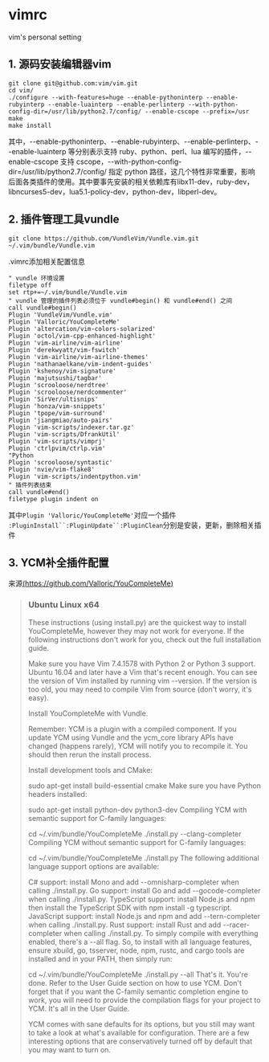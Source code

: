 # vimrc
vim's personal setting

## 1. 源码安装编辑器vim

```
git clone git@github.com:vim/vim.git
cd vim/
./configure --with-features=huge --enable-pythoninterp --enable-rubyinterp --enable-luainterp --enable-perlinterp --with-python-config-dir=/usr/lib/python2.7/config/ --enable-cscope --prefix=/usr
make
make install
```
其中，--enable-pythoninterp、--enable-rubyinterp、--enable-perlinterp、--enable-luainterp 等分别表示支持 ruby、python、perl、lua 编写的插件，--enable-cscope 支持 cscope，--with-python-config-dir=/usr/lib/python2.7/config/ 指定 python 路径，这几个特性非常重要，影响后面各类插件的使用。其中要事先安装的相关依赖库有libx11-dev，ruby-dev，libncurses5-dev，lua5.1-policy-dev，python-dev，libperl-dev。

## 2. 插件管理工具vundle
`git clone https://github.com/VundleVim/Vundle.vim.git ~/.vim/bundle/Vundle.vim`

.vimrc添加相关配置信息
```
" vundle 环境设置
filetype off
set rtp+=~/.vim/bundle/Vundle.vim
" vundle 管理的插件列表必须位于 vundle#begin() 和 vundle#end() 之间
call vundle#begin()
Plugin 'VundleVim/Vundle.vim'
Plugin 'Valloric/YouCompleteMe'
Plugin 'altercation/vim-colors-solarized'
Plugin 'octol/vim-cpp-enhanced-highlight'
Plugin 'vim-airline/vim-airline'
Plugin 'derekwyatt/vim-fswitch'
Plugin 'vim-airline/vim-airline-themes'
Plugin 'nathanaelkane/vim-indent-guides'
Plugin 'kshenoy/vim-signature'
Plugin 'majutsushi/tagbar'
Plugin 'scrooloose/nerdtree'
Plugin 'scrooloose/nerdcommenter'
Plugin 'SirVer/ultisnips'
Plugin 'honza/vim-snippets'
Plugin 'tpope/vim-surround'
Plugin 'jiangmiao/auto-pairs'
Plugin 'vim-scripts/indexer.tar.gz' 
Plugin 'vim-scripts/DfrankUtil'
Plugin 'vim-scripts/vimprj'
Plugin 'ctrlpvim/ctrlp.vim'
"Python
Plugin 'scrooloose/syntastic'
Plugin 'nvie/vim-flake8'
Plugin 'vim-scripts/indentpython.vim'
" 插件列表结束
call vundle#end()
filetype plugin indent on
```
其中`Plugin 'Valloric/YouCompleteMe'`对应一个插件
`:PluginInstall``:PluginUpdate``:PluginClean`分别是安装，更新，删除相关插件

## 3. YCM补全插件配置
来源[(https://github.com/Valloric/YouCompleteMe)](https://github.com/Valloric/YouCompleteMe)
>### Ubuntu Linux x64
>
>These instructions (using install.py) are the quickest way to install YouCompleteMe, however they may not work for everyone. If the following instructions don't work for you, check out the full installation guide.
>
>Make sure you have Vim 7.4.1578 with Python 2 or Python 3 support. Ubuntu 16.04 and later have a Vim that's recent enough. You can see the version of Vim installed by running vim --version. If the version is too old, you may need to compile Vim from source (don't worry, it's easy).
>
>Install YouCompleteMe with Vundle.
>
>Remember: YCM is a plugin with a compiled component. If you update YCM using Vundle and the ycm_core library APIs have changed (happens rarely), YCM will notify you to recompile it. You should then rerun the install process.
>
>Install development tools and CMake:
>
>sudo apt-get install build-essential cmake
>Make sure you have Python headers installed:
>
>sudo apt-get install python-dev python3-dev
>Compiling YCM with semantic support for C-family languages:
>
>cd ~/.vim/bundle/YouCompleteMe
>./install.py --clang-completer
>Compiling YCM without semantic support for C-family languages:
>
>cd ~/.vim/bundle/YouCompleteMe
>./install.py
>The following additional language support options are available:
>
>C# support: install Mono and add --omnisharp-completer when calling ./install.py.
>Go support: install Go and add --gocode-completer when calling ./install.py.
>TypeScript support: install Node.js and npm then install the TypeScript SDK with npm install -g typescript.
>JavaScript support: install Node.js and npm and add --tern-completer when calling ./install.py.
>Rust support: install Rust and add --racer-completer when calling ./install.py.
>To simply compile with everything enabled, there's a --all flag. So, to install with all language features, ensure xbuild, go, tsserver, node, npm, rustc, and cargo tools are installed and in your PATH, then simply run:
>
>cd ~/.vim/bundle/YouCompleteMe
>./install.py --all
>That's it. You're done. Refer to the User Guide section on how to use YCM. Don't forget that if you want the C-family semantic completion engine to work, you will need to provide the compilation flags for your project to YCM. It's all in the User Guide.
>
>YCM comes with sane defaults for its options, but you still may want to take a look at what's available for configuration.   There are a few interesting options that are conservatively turned off by default that you may want to turn on.


